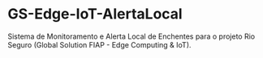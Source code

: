 # GS-Edge-IoT-AlertaLocal
Sistema de Monitoramento e Alerta Local de Enchentes para o projeto Rio Seguro (Global Solution FIAP - Edge Computing &amp; IoT).
